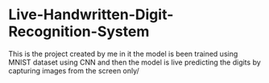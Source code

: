 # Live-Handwritten-Digit-Recognition-System
This is the project created by me in it the model is been trained using MNIST dataset using CNN and then the model is live predicting the digits by capturing images from the screen only/

